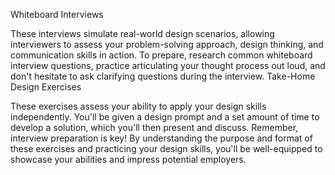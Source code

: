 Whiteboard Interviews

These interviews simulate real-world design scenarios, allowing interviewers to assess your problem-solving approach, design thinking, and communication skills in action.
To prepare, research common whiteboard interview questions, practice articulating your thought process out loud, and don't hesitate to ask clarifying questions during the interview.
Take-Home Design Exercises

These exercises assess your ability to apply your design skills independently.
You'll be given a design prompt and a set amount of time to develop a solution, which you'll then present and discuss.
Remember, interview preparation is key! By understanding the purpose and format of these exercises and practicing your design skills, you'll be well-equipped to showcase your abilities and impress potential employers. 